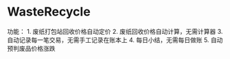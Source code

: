 # WasteRecycle
功能：
	1. 废纸打包站回收价格自动定价
	2. 废纸回收价格自动计算，无需计算器
	3. 自动记录每一笔交易，无需手工记录在账本上
	4. 每日小结，无需每日做账
	5. 自动预判废品价格涨跌